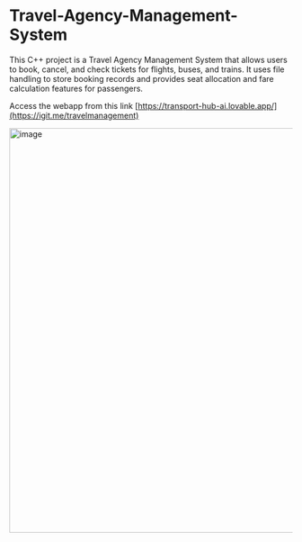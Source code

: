 # Travel-Agency-Management-System
This C++ project is a Travel Agency Management System that allows users to book, cancel, and check tickets for flights, buses, and trains. It uses file handling to store booking records and provides seat allocation and fare calculation features for passengers.


Access the webapp from this link
[https://transport-hub-ai.lovable.app/](https://igit.me/travelmanagement)


<img width="1307" height="719" alt="image" src="https://github.com/user-attachments/assets/0ddd7b93-27be-4788-bef5-abd7b22184e7" />
